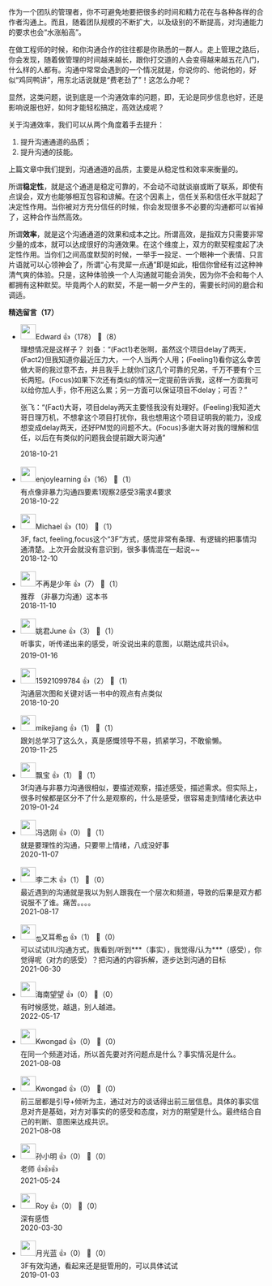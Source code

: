 作为一个团队的管理者，你不可避免地要把很多的时间和精力花在与各种各样的合作者沟通上。而且，随着团队规模的不断扩大，以及级别的不断提高，对沟通能力的要求也会“水涨船高”。

在做工程师的时候，和你沟通合作的往往都是你熟悉的一群人。走上管理之路后，你会发现，随着做管理的时间越来越长，跟你打交道的人会变得越来越五花八门，什么样的人都有。沟通中常常会遇到的一个情况就是，你说你的、他说他的，好似“鸡同鸭讲”，用东北话说就是“费老劲了”！这怎么办呢？

显然，这类问题，说到底是一个沟通效率的问题，即，无论是同步信息也好，还是影响说服也好，如何才能轻松搞定，高效达成呢？

关于沟通效率，我们可以从两个角度着手去提升：

1. 提升沟通通道的品质；
2. 提升沟通的技能。

上篇文章中我们提到，沟通通道的品质，主要是从稳定性和效率来衡量的。

所谓**稳定性**，就是这个通道是稳定可靠的，不会动不动就谈崩或断了联系，即使有点误会，双方也能够相互包容和谅解。在这个因素上，信任关系和信任水平就起了决定性作用。当你被对方充分信任的时候，你会发现很多不必要的沟通都可以省掉了，这种合作当然高效。

所谓**效率**，就是这个沟通通道的效果和成本之比。所谓高效，是指双方只需要非常少量的成本，就可以达成很好的沟通效果。在这个维度上，双方的默契程度起了决定性作用。当你们之间高度默契的时候，一举手一投足、一个眼神一个表情、只言片语就可以心领神会了，所谓“心有灵犀一点通”即是如此，相信你曾经有过这种神清气爽的体验。只是，这种体验换一个人沟通就可能会消失，因为你不会和每个人都拥有这种默契。毕竟两个人的默契，不是一朝一夕产生的，需要长时间的磨合和调适。
<div><strong>精选留言（17）</strong></div><ul>
<li><img src="https://static001.geekbang.org/account/avatar/00/10/25/c3/da248508.jpg" width="30px"><span>Edward</span> 👍（178） 💬（8）<div>理想情况是这样子？
刘备：“(Fact1)老张啊，虽然这个项目delay了两天，(Fact2)但我知道你最近压力大，一个人当两个人用；(Feeling1)看你这么幸苦做大哥的我过意不去，并且我手上就你们这几个可靠的兄弟，千万不要有个三长两短。(Focus)如果下次还有类似的情况一定提前告诉我，这样一方面我可以给你加人手，你不用这么累；另一方面可以保证项目不delay；可否？”

张飞：“(Fact)大哥，项目delay两天主要怪我没有处理好。(Feeling)我知道大哥日理万机，不想拿这个项目打扰你，我也想用这个项目证明我的能力，没成想变成delay两天，还好PM觉的问题不大。(Focus)多谢大哥对我的理解和信任，以后在有类似的问题我会提前跟大哥沟通”</div>2018-10-21</li><br/><li><img src="https://static001.geekbang.org/account/avatar/00/0f/43/2d/af86d73f.jpg" width="30px"><span>enjoylearning</span> 👍（16） 💬（1）<div>有点像非暴力沟通四要素1观察2感受3需求4要求</div>2018-10-22</li><br/><li><img src="https://static001.geekbang.org/account/avatar/00/12/35/5a/7431e82e.jpg" width="30px"><span>Michael</span> 👍（10） 💬（1）<div>3F, fact, feeling,focus这个“3F”方式，感觉非常有条理、有逻辑的把事情沟通清楚。上次开会就没有意识到，很多事情混在一起说~~</div>2018-12-10</li><br/><li><img src="https://static001.geekbang.org/account/avatar/00/12/28/c7/73c05a46.jpg" width="30px"><span>不再是少年</span> 👍（7） 💬（1）<div>推荐 （非暴力沟通）这本书</div>2018-11-10</li><br/><li><img src="https://static001.geekbang.org/account/avatar/00/11/8a/dd/70637f43.jpg" width="30px"><span>姚君June</span> 👍（3） 💬（1）<div>听事实，听传递出来的感受，听没说出来的意图，以期达成共识👍。</div>2019-01-16</li><br/><li><img src="" width="30px"><span>15921099784</span> 👍（2） 💬（1）<div>沟通层次图和关键对话一书中的观点有点类似</div>2018-10-20</li><br/><li><img src="https://static001.geekbang.org/account/avatar/00/15/4d/7a/106c3745.jpg" width="30px"><span>mikejiang</span> 👍（1） 💬（1）<div>跟刘总学习了这么久，真是感慨领导不易，抓紧学习，不敢偷懒。</div>2019-11-25</li><br/><li><img src="https://static001.geekbang.org/account/avatar/00/10/ca/16/a7ed6dca.jpg" width="30px"><span>飘宝</span> 👍（1） 💬（1）<div>3f沟通与非暴力沟通很相似，要描述观察，描述感受，描述需求。但实际上，很多时候都是区分不了什么是观察的，什么是感受，很容易走到情绪化表达中</div>2019-01-24</li><br/><li><img src="https://static001.geekbang.org/account/avatar/00/0f/8a/4c/d976b42c.jpg" width="30px"><span>冯选刚</span> 👍（0） 💬（1）<div>就是要理性的沟通，只要带上情绪，八成没好事</div>2020-11-07</li><br/><li><img src="https://static001.geekbang.org/account/avatar/00/10/d4/f3/129d6dfe.jpg" width="30px"><span>李二木</span> 👍（1） 💬（0）<div>最近遇到的沟通就是我以为别人跟我在一个层次和频道，导致的后果是双方都说服不了谁。痛苦。。。。</div>2021-08-17</li><br/><li><img src="https://static001.geekbang.org/account/avatar/00/0f/7b/cb/f48ba7be.jpg" width="30px"><span>ஐ又耳希ஐ</span> 👍（1） 💬（0）<div>可以试试IIU沟通方式，我看到&#47;听到***（事实），我觉得&#47;认为***（感受），你觉得呢（对方的感受）？把沟通的内容拆解，逐步达到沟通的目标</div>2021-06-30</li><br/><li><img src="http://thirdwx.qlogo.cn/mmopen/vi_32/OlIKJXCtPSstqW2bwUo2Ltum483YF4jXpg2egamM1ERv161pHDLlB6fxvySMB6yHz72vTTXpk7UUgMicCDtx7sw/132" width="30px"><span>海南望望</span> 👍（0） 💬（0）<div>有时候感觉，越退，别人越进。</div>2022-05-17</li><br/><li><img src="https://static001.geekbang.org/account/avatar/00/1b/a2/02/19c65609.jpg" width="30px"><span>Kwongad</span> 👍（0） 💬（0）<div>在同一个频道对话，所以首先要对齐问题点是什么？事实情况是什么。</div>2021-08-08</li><br/><li><img src="https://static001.geekbang.org/account/avatar/00/1b/a2/02/19c65609.jpg" width="30px"><span>Kwongad</span> 👍（0） 💬（0）<div>前三层都是引导+倾听为主，通过对方的谈话得出前三层信息。具体的事实信息对齐是基础，对方对事实的的感受和态度，对方的期望是什么。最终结合自己的判断、意图来达成共识。</div>2021-08-08</li><br/><li><img src="https://static001.geekbang.org/account/avatar/00/27/b5/18/6315bd5d.jpg" width="30px"><span>孙小明</span> 👍（0） 💬（0）<div>老师 👍👍👍</div>2021-05-24</li><br/><li><img src="https://static001.geekbang.org/account/avatar/00/1d/75/e3/ef489d57.jpg" width="30px"><span>Roy</span> 👍（0） 💬（0）<div>深有感悟</div>2020-03-30</li><br/><li><img src="https://static001.geekbang.org/account/avatar/00/14/70/9b/56248387.jpg" width="30px"><span>月光蓝</span> 👍（0） 💬（0）<div>3F有效沟通，看起来还是挺管用的，可以具体试试</div>2019-01-03</li><br/>
</ul>